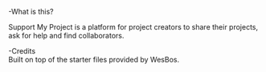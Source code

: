 
-What is this?		

Support My Project is a platform for project creators to share their projects, ask for help and find collaborators.  
	
-Credits	
Built on top of the starter files provided by WesBos.
